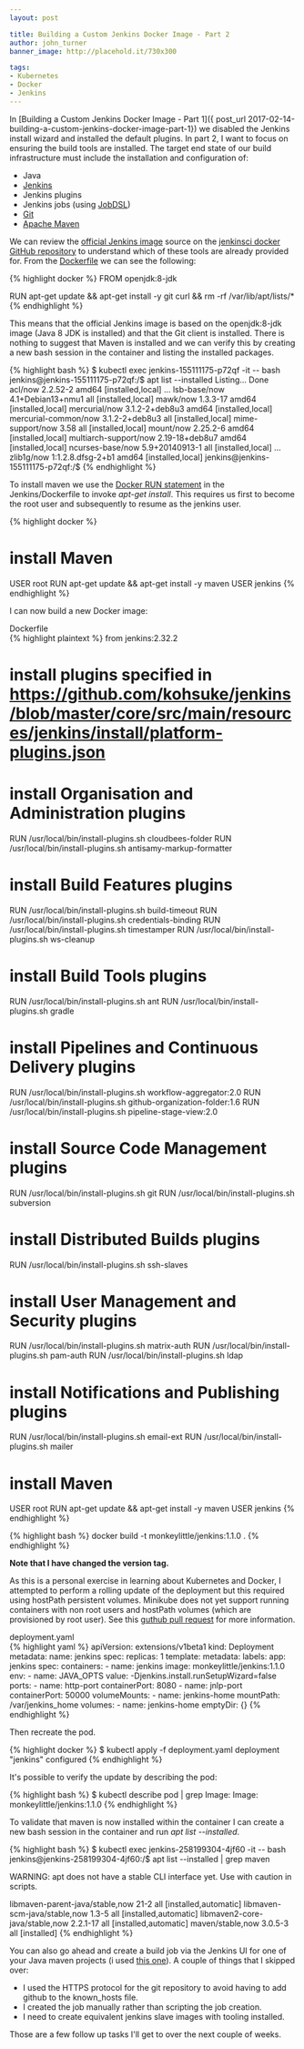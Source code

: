 ```yaml
---
layout: post

title: Building a Custom Jenkins Docker Image - Part 2
author: john_turner
banner_image: http://placehold.it/730x300

tags:
- Kubernetes
- Docker
- Jenkins
---
```


In [Building a Custom Jenkins Docker Image - Part 1]({ post_url 2017-02-14-building-a-custom-jenkins-docker-image-part-1}) we disabled the Jenkins install wizard and installed the default plugins.  In part 2, I want to focus on ensuring the build tools are installed.  The target end state of our build infrastructure must include the installation and configuration of:

- Java
- [Jenkins](https://jenkins.io/)
- Jenkins plugins
- Jenkins jobs (using [JobDSL](https://wiki.jenkins-ci.org/display/JENKINS/Job+DSL+Plugin))
- [Git](https://git-scm.com/)
- [Apache Maven](https://maven.apache.org/)

We can review the [official Jenkins image](https://hub.docker.com/_/jenkins/) source on the [jenkinsci docker GitHub repository](https://github.com/jenkinsci/docker) to understand which of these tools are already provided for.  From the [Dockerfile](https://github.com/jenkinsci/docker/blob/master/Dockerfile) we can see the following:

{% highlight docker %}
FROM openjdk:8-jdk

RUN apt-get update && apt-get install -y git curl && rm -rf /var/lib/apt/lists/*
{% endhighlight %}

This means that the official Jenkins image is based on the openjdk:8-jdk image (Java 8 JDK is installed) and that the Git client is installed.  There is nothing to suggest that Maven is installed and we can verify this by creating a new bash session in the container and listing the installed packages.

{% highlight bash %}
$ kubectl exec jenkins-155111175-p72qf -it -- bash
jenkins@jenkins-155111175-p72qf:/$ apt list --installed
Listing... Done
acl/now 2.2.52-2 amd64 [installed,local]
...
lsb-base/now 4.1+Debian13+nmu1 all [installed,local]
mawk/now 1.3.3-17 amd64 [installed,local]
mercurial/now 3.1.2-2+deb8u3 amd64 [installed,local]
mercurial-common/now 3.1.2-2+deb8u3 all [installed,local]
mime-support/now 3.58 all [installed,local]
mount/now 2.25.2-6 amd64 [installed,local]
multiarch-support/now 2.19-18+deb8u7 amd64 [installed,local]
ncurses-base/now 5.9+20140913-1 all [installed,local]
...
zlib1g/now 1:1.2.8.dfsg-2+b1 amd64 [installed,local]
jenkins@jenkins-155111175-p72qf:/$
{% endhighlight %}

To install maven we use the [Docker RUN statement](https://docs.docker.com/engine/reference/builder/#run) in the Jenkins/Dockerfile to invoke *apt-get install*.  This requires us first to become the root user and subsequently to resume as the jenkins user.

{% highlight docker %}
# install Maven
USER root
RUN apt-get update && apt-get install -y maven
USER jenkins
{% endhighlight %}

<!-- more -->

I can now build a new Docker image:
<div class="card mb-3">
  <div class="card-header">
    Dockerfile
  </div>
  <div class="card-block">
{% highlight plaintext %}
from jenkins:2.32.2

# install plugins specified in https://github.com/kohsuke/jenkins/blob/master/core/src/main/resources/jenkins/install/platform-plugins.json

# install Organisation and Administration plugins
RUN /usr/local/bin/install-plugins.sh cloudbees-folder
RUN /usr/local/bin/install-plugins.sh antisamy-markup-formatter

# install Build Features plugins
RUN /usr/local/bin/install-plugins.sh build-timeout
RUN /usr/local/bin/install-plugins.sh credentials-binding
RUN /usr/local/bin/install-plugins.sh timestamper
RUN /usr/local/bin/install-plugins.sh ws-cleanup

# install Build Tools plugins
RUN /usr/local/bin/install-plugins.sh ant
RUN /usr/local/bin/install-plugins.sh gradle

# install Pipelines and Continuous Delivery plugins
RUN /usr/local/bin/install-plugins.sh workflow-aggregator:2.0
RUN /usr/local/bin/install-plugins.sh github-organization-folder:1.6
RUN /usr/local/bin/install-plugins.sh pipeline-stage-view:2.0

# install Source Code Management plugins
RUN /usr/local/bin/install-plugins.sh git
RUN /usr/local/bin/install-plugins.sh subversion

# install Distributed Builds plugins
RUN /usr/local/bin/install-plugins.sh ssh-slaves

# install User Management and Security plugins
RUN /usr/local/bin/install-plugins.sh matrix-auth
RUN /usr/local/bin/install-plugins.sh pam-auth
RUN /usr/local/bin/install-plugins.sh ldap

# install Notifications and Publishing plugins
RUN /usr/local/bin/install-plugins.sh email-ext
RUN /usr/local/bin/install-plugins.sh mailer

# install Maven
USER root
RUN apt-get update && apt-get install -y maven
USER jenkins
{% endhighlight %}
</div>
</div>

{% highlight bash %}
docker build -t monkeylittle/jenkins:1.1.0 .
{% endhighlight %}

<strong>Note that I have changed the version tag.</strong>

As this is a personal exercise in learning about Kubernetes and Docker, I attempted to perform a rolling update of the deployment but this required using hostPath persistent volumes.  Minikube does not yet support running containers with non root users and hostPath volumes (which are provisioned by root user). See this [guthub pull request](https://github.com/kubernetes/minikube/pull/959/commits/b70cac334dd0886681fac84775a0afa956931a2d) for more information.

<div class="card mb-3">
  <div class="card-header">
    deployment.yaml
  </div>
  <div class="card-block">
{% highlight yaml %}
apiVersion: extensions/v1beta1
kind: Deployment
metadata:
  name: jenkins
spec:
  replicas: 1
  template:
    metadata:
      labels:
        app: jenkins
    spec:
      containers:
        - name: jenkins
          image: monkeylittle/jenkins:1.1.0
          env:
            - name: JAVA_OPTS
              value: -Djenkins.install.runSetupWizard=false
          ports:
            - name: http-port
              containerPort: 8080
            - name: jnlp-port
              containerPort: 50000
          volumeMounts:
            - name: jenkins-home
              mountPath: /var/jenkins_home
      volumes:
        - name: jenkins-home
          emptyDir: {}
{% endhighlight %}
  </div>
</div>

Then recreate the pod.

{% highlight docker %}
$ kubectl apply -f deployment.yaml
deployment "jenkins" configured
{% endhighlight %}

It's possible to verify the update by describing the pod:

{% highlight bash %}
$ kubectl describe pod | grep Image:
    Image:		monkeylittle/jenkins:1.1.0
{% endhighlight %}

To validate that maven is now installed within the container I can create a new bash session in the container and run *apt list --installed*.

{% highlight bash %}
$ kubectl exec jenkins-258199304-4jf60 -it -- bash
jenkins@jenkins-258199304-4jf60:/$ apt list --installed | grep maven

WARNING: apt does not have a stable CLI interface yet. Use with caution in scripts.

libmaven-parent-java/stable,now 21-2 all [installed,automatic]
libmaven-scm-java/stable,now 1.3-5 all [installed,automatic]
libmaven2-core-java/stable,now 2.2.1-17 all [installed,automatic]
maven/stable,now 3.0.5-3 all [installed]
{% endhighlight %}

You can also go ahead and create a build job via the Jenkins UI for one of your Java maven projects (i used [this one](https://github.com/monkeylittle/spring-jpa-inheritance.git)).  A couple of things that I skipped over:

- I used the HTTPS protocol for the git repository to avoid having to add github to the known_hosts file.
- I created the job manually rather than scripting the job creation.
- I need to create equivalent jenkins slave images with tooling installed.

Those are a few follow up tasks I'll get to over the next couple of weeks.
